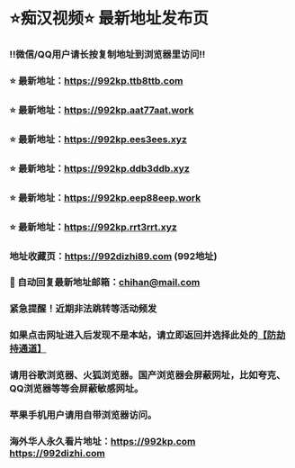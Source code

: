 # ⭐️痴汉视频⭐️ 最新地址发布页

### ‼️微信/QQ用户请长按复制地址到浏览器里访问‼️

### ⭐️ 最新地址：https://992kp.ttb8ttb.com

### ⭐️ 最新地址：https://992kp.aat77aat.work

### ⭐️ 最新地址：https://992kp.ees3ees.xyz

### ⭐️ 最新地址：https://992kp.ddb3ddb.xyz

### ⭐️ 最新地址：https://992kp.eep88eep.work

### ⭐️ 最新地址：https://992kp.rrt3rrt.xyz



### 地址收藏页：https://992dizhi89.com (992地址)
### 📧 自动回复最新地址邮箱：chihan@mail.com
### 紧急提醒！近期非法跳转等活动频发
### 如果点击网址进入后发现不是本站，请立即返回并选择此处的[【防劫持通道】](https://23.224.130.222:7583)
### 请用谷歌浏览器、火狐浏览器。国产浏览器会屏蔽网址，比如夸克、QQ浏览器等等会屏蔽敏感网址。
### 苹果手机用户请用自带浏览器访问。
### 海外华人永久看片地址：https://992kp.com  https://992dizhi.com
